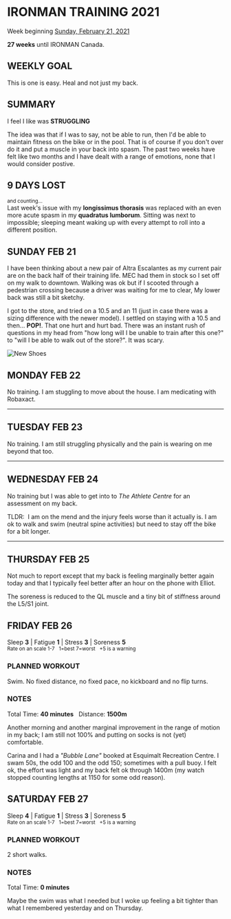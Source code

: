 # IRONMAN TRAINING 2021
Week beginning [Sunday, February 21, 2021](javascript:flick('sun');)

**27 weeks** until IRONMAN Canada.

## WEEKLY GOAL
This is one is easy.  Heal and not just my back.

## SUMMARY
I feel I like was **STRUGGLING**

The idea was that if I was to say, not be able to run, then I'd be able to maintain fitness on the bike or in the pool.  That is of course if you don't over do it and put a muscle in your back into spasm.  The past two weeks have felt like two months and I have dealt with a range of emotions, none that I would consider postive.

## 9 DAYS LOST
<sup>and counting...</sup><br />Last week's issue with my **longissimus thorasis** was replaced with an even more acute spasm in my **quadratus lumborum**.   Sitting was next to impossible; sleeping meant waking up with every attempt to roll into a different position.

<!---->
## SUNDAY FEB 21 

I have been thinking about a new pair of Altra Escalantes as my current pair are on the back half of their training life.  MEC had them in stock so I set off on my walk to downtown.  Walking was ok but if I scooted through a pedestrian crossing because a driver was waiting for me to clear, My lower back was still a bit sketchy.

I got to the store, and tried on a 10.5 and an 11 (just in case there was a sizing difference with the newer model).  I settled on staying with a 10.5 and then...  **POP!**. That one hurt and hurt bad.  There was an instant rush of questions in my head from "how long will I be unable to train after this one?" to "will I be able to walk out of the store?".  It was scary.

![New Shoes](/assets/jpg/escalante-2.5-340.jpeg)
<!---->
## MONDAY FEB 22
No training.   I am stuggling to move about the house.  I am medicating with Robaxact.

---
## TUESDAY FEB 23
No training.  I am still struggling physically and the pain is wearing on me beyond that too.

---
## WEDNESDAY FEB 24
No training but I was able to get into to _The Athlete Centre_ for an assessment on my back.

TLDR:&nbsp; I am on the mend and the injury feels worse than it actually is.  I am ok to walk and swim (neutral spine activities) but need to stay off the bike for a bit longer.

---
## THURSDAY FEB 25
Not much to report except that my back is feeling marginally better again today and that I typically feel better after an hour on the phone with Elliot.

The soreness is reduced to the QL muscle and a tiny bit of stiffness around the L5/S1 joint.
<!---->
## FRIDAY FEB 26
Sleep **3** | Fatigue **1** | Stress **3** | Soreness **5**  
<sup>Rate on an scale 1-7 &nbsp; 1=best 7=worst &nbsp; +5 is a warning</sup>

### PLANNED WORKOUT
Swim.  No fixed distance, no fixed pace, no kickboard and no flip turns.

### NOTES
Total Time: **40 minutes** &nbsp; Distance: **1500m**

Another morning and another marginal improvement in the range of motion in my back; I am still not 100% and putting on socks is not (yet) comfortable.

Carina and I had a _"Bubble Lane"_ booked at Esquimalt Recreation Centre.  I swam 50s, the odd 100 and the odd 150; sometimes with a pull buoy.  I felt ok, the effort was light and my back felt ok through 1400m (my watch stopped counting lengths at 1150 for some odd reason).

<!---->
## SATURDAY FEB 27
Sleep **4** | Fatigue **1** | Stress **3** | Soreness **5**  
<sup>Rate on an scale 1-7 &nbsp; 1=best 7=worst &nbsp; +5 is a warning</sup>

### PLANNED WORKOUT
2 short walks.

### NOTES
Total Time: **0 minutes**

Maybe the swim was what I needed but I woke up feeling a bit tighter than what I remembered yesterday and on Thursday.  